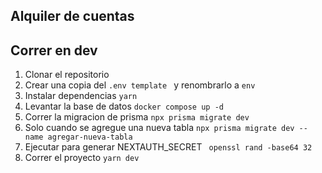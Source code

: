 
## Alquiler de cuentas

## Correr en dev

1. Clonar el repositorio
2. Crear una copia del ```.env template ``` y renombrarlo a ```env```
3. Instalar dependencias ```yarn```
4. Levantar la base de datos ```docker compose up -d```
5. Correr la migracion de prisma ```npx prisma migrate dev```
6. Solo cuando se agregue una nueva tabla ```npx prisma migrate dev --name agregar-nueva-tabla```
7. Ejecutar para generar NEXTAUTH_SECRET ``` openssl rand -base64 32```
8. Correr el proyecto ```yarn dev```
